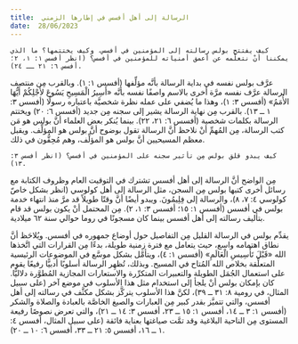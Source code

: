```yaml
---
title:  الرسالة إلى أهل أفسس في إطارها الزمني
date:  28/06/2023
---
```


`كيف يفتتح بولس رسالته إلى المؤمنين في أفسس، وكيف يختتمها؟ ما الذي يمكننا أنْ نتعلَّمه عن أعمق أمنياته للمؤمنين في أفسس؟ (انظر أفسس ١: ١، ٢؛ أفسس ٦: ٢١ ــ ٢٤).`

عرَّف بولس نفسه في بداية الرسالة بأنَّه مؤلِّفها (أفسس ١: ١). وبالقرب مِن منتصف الرسالة عرَّف نفسه مرَّة أخرى بالاسم واصفًا نفسه بأنَّه «أَسِيرُ الْمَسِيحِ يَسُوعَ لأَجْلِكُمْ أَيُّهَا الأُمَمُ» (أفسس ٣: ١)، وهذا ما يُضفي على عمله نظرة شخصيَّة باعتباره رسولًا (أفسس ٣: ١ ــ ١٣). بالقرب مِن نهاية الرسالة يشير إلى سجنه مِن جديد (أفسس ٦: ٢٠) ويختتم الرسالة بكلمات شخصية (أفسس ٦: ٢١، ٢٢). بينما يُنكر بعض العلماء أنَّ بولس هو مَن كتب الرسالة، مِن المُهمِّ أنْ نلاحظ أنَّ الرسالة تقول بوضوح أنَّ بولس هو المؤلِّف. ويقبل معظم المسيحيين أنَّ بولس هو المؤلِّف، وهم مُحِقُّون في ذلك.

`كيف يبدو قلق بولس مِن تأثير سجنه على المؤمنين في أفسس؟ (انظر أفسس ٣: ١٣).`

مِن الواضح أنَّ الرسالة إلى أهل أفسس تشترك في التوقيت العام وظروف الكتابة مع رسائل أخرى كتبها بولس مِن السجن، مثل الرسالة إلى أهل كولوسي (انظر بشكل خاصّ كولوسي ٤: ٧، ٨)، والرسالة إلى فِلِيمُونَ. ويبدو أيضًا أنَّ وقتًا طويلاً قد مرَّ منذ انتهاء خدمة بولس في أفسس (أفسس ١: ١٥؛ أفسس ٣: ١، ٢). مِن المحتمل أنْ يكون بولس قد قام بتأليف رسالته إلى أهل أفسس بينما كان مسجونًا في روما حوالي سنة ٦٢ ميلادية.

يقدِّم بولس في الرسالة القليل مِن التفاصيل حول أوضاع جمهوره في أفسس. ويُلاحَظ أنَّ نطاق اهتمامه واسع، حيث يتعامل مع فترة زمنية طويلة، بدءًا مِن القرارات التي اتَّخذها الله «قَبْلَ تَأْسِيسِ الْعَالَمِ» (أفسس ١: ٤)، ويتأمَّل بشكل موسَّع في الموضوعات الرئيسية المتعلِّقة بخلاص الله المُتاح في المسيح. وبذلك، تُظهِر الرسالة أسلوبًا أدبيًّا رفيعًا يقوم على استعمال الجُمَل الطويلة والتعبيرات المتكرِّرة والاستعارات المجازية المُطوَّرة دلاليًّا. كان بإمكان بولس أنْ يلجأ إلى استخدام مثل هذا الأسلوب في موضع آخر (على سبيل المثال، في رومية ٨: ٣١ ــ ٣٩)، لكنَّ هذا الأسلوب يتركَّز بشكل مكثَّف في رسالته إلى أهل أفسس، والتي تتميَّز بقدر كبير مِن العبارات والصيغ الخاصَّة بالعبادة والصلاة والشكر (أفسس ١: ٣ ــ ١٤، أفسس ١: ١٥ ــ ٢٣، أفسس ٣: ١٤ ــ ٢١)، والتي تعرض نصوصًا رفيعة المستوى مِن الناحية البلاغية وقد تمَّت صياغتها بعناية فائقة (على سبيل المثال، أفسس ٤: ١ ــ ١٦، أفسس ٥: ٢١ ــ ٣٣، أفسس ٦: ١٠ ــ ٢٠).
